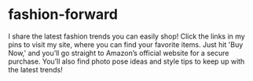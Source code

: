 # fashion-forward
I share the latest fashion trends you can easily shop! Click the links in my pins to visit my site, where you can find your favorite items. Just hit 'Buy Now,' and you’ll go straight to Amazon’s official website for a secure purchase. You’ll also find photo pose ideas and style tips to keep up with the latest trends!
